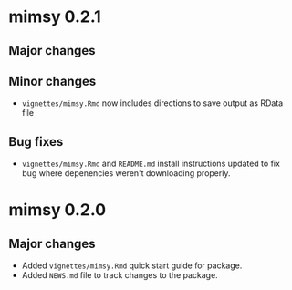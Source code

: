 # mimsy 0.2.1

## Major changes

## Minor changes
* `vignettes/mimsy.Rmd` now includes directions to save output
as RData file

## Bug fixes
* `vignettes/mimsy.Rmd` and `README.md` install instructions
updated to fix bug where depenencies weren't downloading properly.


# mimsy 0.2.0

## Major changes
* Added `vignettes/mimsy.Rmd` quick start guide for package.
* Added `NEWS.md` file to track changes to the package.
